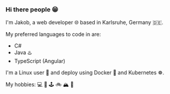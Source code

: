 ### Hi there people 😁 

I'm Jakob, a web developer :globe_with_meridians: based in Karlsruhe, Germany :de:.

My preferred languages to code in are:
- C# 
- Java :hotsprings:
- TypeScript (Angular)

I'm a Linux user :penguin: and deploy using Docker :whale: and Kubernetes :wheel_of_dharma:.

My hobbies: :computer: :musical_keyboard: :joystick: :bike: :mountain_snow: :hiking_boot:
